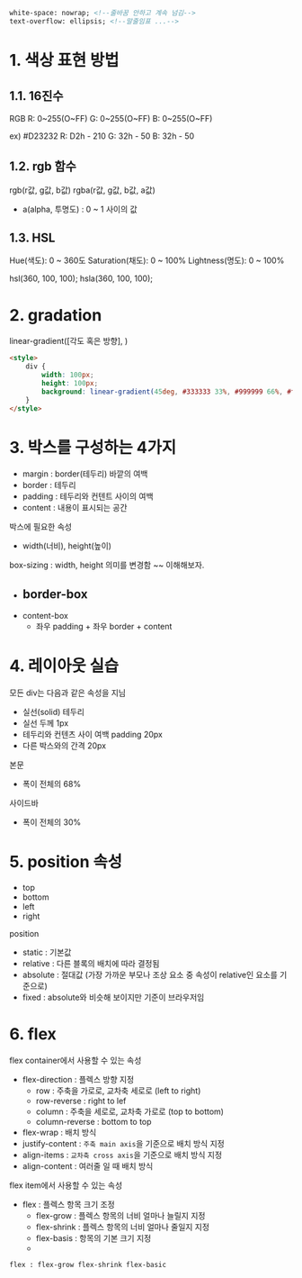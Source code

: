 
```html
white-space: nowrap; <!--줄바꿈 안하고 계속 넘김-->
text-overflow: ellipsis; <!--말줄임표 ...-->
```

# 1. 색상 표현 방법

## 1.1. 16진수

RGB
R: 0~255(O~FF)
G: 0~255(O~FF)
B: 0~255(O~FF)

ex) #D23232
R: D2h - 210
G: 32h - 50
B: 32h - 50

## 1.2. rgb 함수

rgb(r값, g값, b값)
rgba(r값, g값, b값, a값)
- a(alpha, 투명도) : 0 ~ 1 사이의 값

## 1.3. HSL

Hue(색도): 0 ~ 360도
Saturation(채도): 0 ~ 100%
Lightness(명도): 0 ~ 100%

hsl(360, 100, 100);
hsla(360, 100, 100);


# 2. gradation

linear-gradient([각도 혹은 방향],  )
```html
<style>
    div {
        width: 100px;
        height: 100px;
        background: linear-gradient(45deg, #333333 33%, #999999 66%, #ffffff 100%);
    }
</style>
```

# 3. 박스를 구성하는 4가지

- margin : border(테두리) 바깥의 여백
- border : 테두리
- padding : 테두리와 컨텐트 사이의 여백
- content : 내용이 표시되는 공간

박스에 필요한 속성
- width(너비), height(높이)

box-sizing : width, height 의미를 변경함 ~~ 이해해보자.
- border-box
  - 
- content-box 
  - 좌우 padding + 좌우 border + content


# 4. 레이아웃 실습

모든 div는 다음과 같은 속성을 지님
- 실선(solid) 테두리
- 실선 두께 1px
- 테두리와 컨텐츠 사이 여백 padding  20px
- 다른 박스와의 간격 20px

본문
- 폭이 전체의 68%

사이드바
- 폭이 전체의 30%


# 5. position 속성

- top
- bottom
- left
- right

position

- static : 기본값
- relative : 다른 블록의 배치에 따라 결정됨
- absolute : 절대값 (가장 가까운 부모나 조상 요소 중 속성이 relative인 요소를 기준으로)
- fixed : absolute와 비슷해 보이지만 기준이 브라우저임

# 6. flex

flex container에서 사용할 수 있는 속성
- flex-direction : 플렉스 방향 지정
  - row : 주축을 가로로, 교차축 세로로 (left to right)
  - row-reverse : right to lef
  - column : 주축을 세로로, 교차축 가로로 (top to bottom)
  - column-reverse : bottom to top
- flex-wrap : 배치 방식
- justify-content : `주축 main axis`을 기준으로 배치 방식 지정
- align-items : `교차축 cross axis`을 기준으로 배치 방식 지정
- align-content : 여러줄 일 때 배치 방식

flex item에서 사용할 수 있는 속성
- flex : 플렉스 항목 크기 조정
  - flex-grow : 플렉스 항목의 너비 얼마나 늘릴지 지정
  - flex-shrink : 플렉스 항목의 너비 얼마나 줄일지 지정
  - flex-basis : 항목의 기본 크기 지정
  - 
```html
flex : flex-grow flex-shrink flex-basic
```





